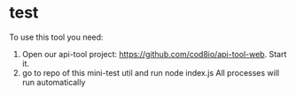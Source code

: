 # test

To use this tool you need:
1. Open our api-tool project: https://github.com/cod8io/api-tool-web. Start it.
2. go to repo of this mini-test util and run node index.js
All processes will run automatically 
